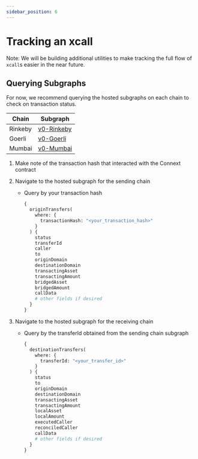 ```yaml
---
sidebar_position: 6
---
```


# Tracking an xcall

Note: We will be building additional utilities to make tracking the full flow of `xcall`s easier in the near future. 

## Querying Subgraphs

For now, we recommend querying the hosted subgraphs on each chain to check on transaction status.

| Chain | Subgraph |
| --- | --- |
| Rinkeby | [v0-Rinkeby](https://thegraph.com/hosted-service/subgraph/connext/nxtp-amarok-runtime-v0-rinkeby) |
| Goerli | [v0-Goerli](https://thegraph.com/hosted-service/subgraph/connext/nxtp-amarok-runtime-v0-goerli) |
| Mumbai | [v0-Mumbai](https://thegraph.com/hosted-service/subgraph/connext/nxtp-amarok-runtime-v0-mumbai) |

1.  Make note of the transaction hash that interacted with the Connext contract

2.  Navigate to the hosted subgraph for the sending chain
    - Query by your transaction hash
        
        ```graphql
        {
          originTransfers(
            where: {
              transactionHash: "<your_transaction_hash>"
            }
          ) {
            status
            transferId
            caller
            to
            originDomain
            destinationDomain
            transactingAsset
            transactingAmount
            bridgedAsset
            bridgedAmount
            callData
            # other fields if desired
          }
        }
        ```
        
3.  Navigate to the hosted subgraph for the receiving chain
    - Query by the transferId obtained from the sending chain subgraph
        
        ```graphql
        {
          destinationTransfers(
            where: {
              transferId: "<your_transfer_id>"
            }
          ) {
            status
            to
            originDomain
            destinationDomain
            transactingAsset
            transactingAmount
            localAsset
            localAmount
            executedCaller
            reconciledCaller
            callData
            # other fields if desired
          }
        }
        ```
